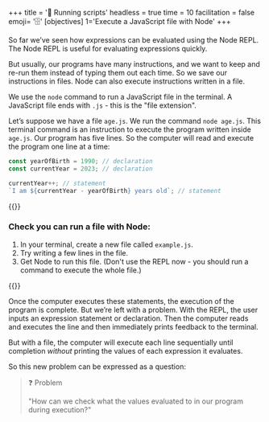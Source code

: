 +++
title = '📁 Running scripts'
headless = true
time = 10
facilitation = false
emoji= '🗄️'
[objectives]
    1='Execute a JavaScript file with Node'
+++

So far we’ve seen how expressions can be evaluated using the Node REPL. The Node REPL is useful for evaluating expressions quickly.

But usually, our programs have many instructions, and we want to keep and re-run them instead of typing them out each time. So we save our instructions in files. Node can also execute instructions written in a file.

We use the `node` command to run a JavaScript file in the terminal. A JavaScript file ends with `.js` - this is the "file extension".

Let’s suppose we have a file `age.js`. We run the command `node age.js`. This terminal command is an instruction to execute the program written inside `age.js`. Our program has five lines.
So the computer will read and execute the program one line at a time:

```js
const yearOfBirth = 1990; // declaration
const currentYear = 2023; // declaration

currentYear++; // statement
`I am ${currentYear - yearOfBirth} years old`; // statement
```

{{<note title="Activity" type="activity">}}

### Check you can run a file with Node:

1. In your terminal, create a new file called `example.js`.
2. Try writing a few lines in the file.
3. Get Node to run this file. (Don't use the REPL now - you should run a command to execute the whole file.)

{{</note>}}

Once the computer executes these statements, the execution of the program is complete. But we’re left with a problem. With the REPL, the user inputs an expression statement or declaration. Then the computer reads and executes the line and then immediately prints feedback to the terminal.

But with a file, the computer will execute each line sequentially until completion _without_ printing the values of each expression it evaluates.

So this new problem can be expressed as a question:

> ❓ Problem
>
> "How can we check what the values evaluated to in our program during execution?"
